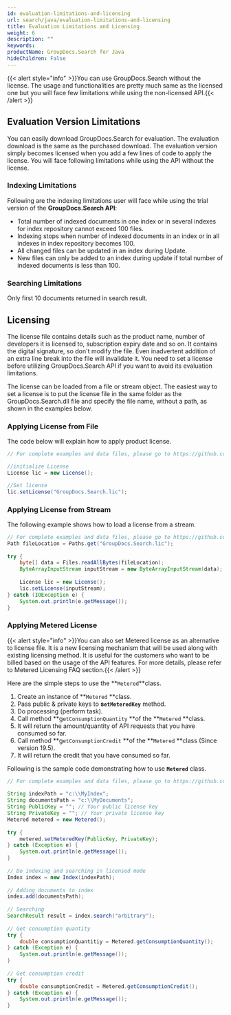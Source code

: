 ```yaml
---
id: evaluation-limitations-and-licensing
url: search/java/evaluation-limitations-and-licensing
title: Evaluation Limitations and Licensing
weight: 6
description: ""
keywords: 
productName: GroupDocs.Search for Java
hideChildren: False
---
```

{{< alert style="info" >}}You can use GroupDocs.Search without the license. The usage and functionalities are pretty much same as the licensed one but you will face few limitations while using the non-licensed API.{{< /alert >}}

## Evaluation Version Limitations

You can easily download GroupDocs.Search for evaluation. The evaluation download is the same as the purchased download. The evaluation version simply becomes licensed when you add a few lines of code to apply the license. You will face following limitations while using the API without the license.  

### Indexing Limitations

Following are the indexing limitations user will face while using the trial version of the **GroupDocs.Search API**:

*   Total number of indexed documents in one index or in several indexes for index repository cannot exceed 100 files.
*   Indexing stops when number of indexed documents in an index or in all indexes in index repository becomes 100.
*   All changed files can be updated in an index during Update.
*   New files can only be added to an index during update if total number of indexed documents is less than 100.

### Searching Limitations

Only first 10 documents returned in search result.

## Licensing 

The license file contains details such as the product name, number of developers it is licensed to, subscription expiry date and so on. It contains the digital signature, so don't modify the file. Even inadvertent addition of an extra line break into the file will invalidate it. You need to set a license before utilizing GroupDocs.Search API if you want to avoid its evaluation limitations. 

The license can be loaded from a file or stream object. The easiest way to set a license is to put the license file in the same folder as the GroupDocs.Search.dll file and specify the file name, without a path, as shown in the examples below.

### Applying License from File

The code below will explain how to apply product license.



```java
// For complete examples and data files, please go to https://github.com/groupdocs-search/GroupDocs.Search-for-Java

//initialize License
License lic = new License();

//Set license
lic.setLicense("GroupDocs.Search.lic");
```

### Applying License from Stream

The following example shows how to load a license from a stream.



```java
// For complete examples and data files, please go to https://github.com/groupdocs-search/GroupDocs.Search-for-Java
Path fileLocation = Paths.get("GroupDocs.Search.lic");
 
try {
    byte[] data = Files.readAllBytes(fileLocation);
    ByteArrayInputStream inputStream = new ByteArrayInputStream(data);
 
    License lic = new License();
    lic.setLicense(inputStream);
} catch (IOException e) {
    System.out.println(e.getMessage());
}
```

### Applying Metered License

{{< alert style="info" >}}You can also set Metered license as an alternative to license file. It is a new licensing mechanism that will be used along with existing licensing method. It is useful for the customers who want to be billed based on the usage of the API features. For more details, please refer to Metered Licensing FAQ section.{{< /alert >}}

Here are the simple steps to use the **`Metered`**class.

1.  Create an instance of **`Metered` **class.
2.  Pass public & private keys to **s`etMeteredKey`** method.
3.  Do processing (perform task).
4.  Call method **g`etConsumptionQuantity` **of the **`Metered` **class.
5.  It will return the amount/quantity of API requests that you have consumed so far.
6.  Call method **g`etConsumptionCredit` **of the **`Metered` **class (Since version 19.5).
7.  It will return the credit that you have consumed so far.

Following is the sample code demonstrating how to use **`Metered`** class.



```java
// For complete examples and data files, please go to https://github.com/groupdocs-search/GroupDocs.Search-for-Java
 
String indexPath = "c:\\MyIndex";
String documentsPath = "c:\\MyDocuments";
String PublicKey = ""; // Your public license key
String PrivateKey = ""; // Your private license key
Metered metered = new Metered();
 
try {
    metered.setMeteredKey(PublicKey, PrivateKey);
} catch (Exception e) {
    System.out.println(e.getMessage());
}
 
// Do indexing and searching in licensed mode 
Index index = new Index(indexPath);
 
// Adding documents to index
index.add(documentsPath);
 
// Searching
SearchResult result = index.search("arbitrary");
 
// Get consumption quantity
try {
    double consumptionQuantitiy = Metered.getConsumptionQuantity();
} catch (Exception e) {
    System.out.println(e.getMessage());
}
 
// Get consumption credit
try {
    double consumptionCredit = Metered.getConsumptionCredit();
} catch (Exception e) {
    System.out.println(e.getMessage());
}
```
